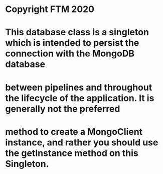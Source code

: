 # Copyright FTM 2020

# This database class is a singleton which is intended to persist the connection with the MongoDB database
# between pipelines and throughout the lifecycle of the application. It is generally not the preferred
# method to create a MongoClient instance, and rather you should use the getInstance method on this Singleton.